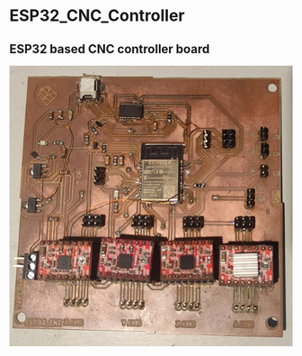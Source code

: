 # ESP32_CNC_Controller
## ESP32 based CNC controller board
![alt text for screen readers](https://github.com/JOELGEORGEALEX/ESP32_CNC_Controller/blob/main/esp1.jpeg "ESP32__CNC_BOARD")
